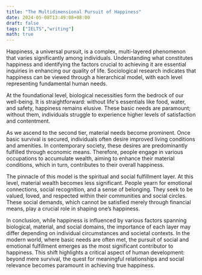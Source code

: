 ```yaml
---
title: "The Multidimensional Pursuit of Happiness"
date: 2024-05-08T13:49:08+08:00
draft: false
tags: ["IELTS","writing"]
math: true
---
```


Happiness, a universal pursuit, is a complex, multi-layered phenomenon that varies significantly among individuals. Understanding what constitutes happiness and identifying the factors crucial to achieving it are essential inquiries in enhancing our quality of life. Sociological research indicates that happiness can be viewed through a hierarchical model, with each level representing fundamental human needs.

At the foundational level, biological necessities form the bedrock of our well-being. It is straightforward: without life's essentials like food, water, and safety, happiness remains elusive. These basic needs are paramount; without them, individuals struggle to experience higher levels of satisfaction and contentment.

As we ascend to the second tier, material needs become prominent. Once basic survival is secured, individuals often desire improved living conditions and amenities. In contemporary society, these desires are predominantly fulfilled through economic means. Therefore, people engage in various occupations to accumulate wealth, aiming to enhance their material conditions, which in turn, contributes to their overall happiness.

The pinnacle of this model is the spiritual and social fulfillment layer. At this level, material wealth becomes less significant. People yearn for emotional connections, social recognition, and a sense of belonging. They seek to be valued, loved, and respected within their communities and social circles. These social demands, which cannot be satisfied merely through financial means, play a crucial role in shaping one’s happiness.

In conclusion, while happiness is influenced by various factors spanning biological, material, and social domains, the importance of each layer may differ depending on individual circumstances and societal contexts. In the modern world, where basic needs are often met, the pursuit of social and emotional fulfillment emerges as the most significant contributor to happiness. This shift highlights a critical aspect of human development: beyond mere survival, the quest for meaningful relationships and social relevance becomes paramount in achieving true happiness.
